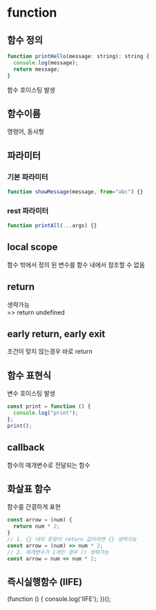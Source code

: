 # function

## 함수 정의
```javascript
function printHello(message: string): string {
  console.log(message);
  return message;
}
```
함수 호이스팅 발생

## 함수이름
명령어, 동사형

## 파라미터

### 기본 파라미터
```javascript
function showMessage(message, from="abc") {}
```

### rest 파라미터
```javascript
function printAll(...args) {}
```

## local scope
함수 밖에서 정의 된 변수를 함수 내에서 참조할 수 없음

## return
생략가능   
=> return undefined

## early return, early exit
조건이 맞지 않는경우 바로 return

## 함수 표현식
변수 호이스팅 발생
```javascript
const print = function () {
  console.log("print");
};
print();
```

## callback
함수의 매개변수로 전달되는 함수

## 화살표 함수
함수를 간결하게 표현
```javascript
const arrow = (num) {
  return num * 2;
}
// 1. {} 내의 문장이 return 값이라면 {} 생략가능
const arrow = (num) => num * 2;
// 2. 매개변수가 1개인 경우 () 생략가능
const arrow = num => num * 2;
```

## 즉시실행함수 (IIFE)
(function () {
  console.log('IIFE');
})();
